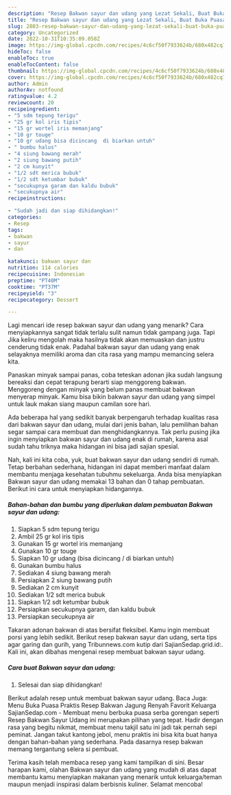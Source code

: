 ```yaml
---
description: "Resep Bakwan sayur dan udang yang Lezat Sekali, Buat Buka Puasa Bisa Manjain Lidah"
title: "Resep Bakwan sayur dan udang yang Lezat Sekali, Buat Buka Puasa Bisa Manjain Lidah"
slug: 2803-resep-bakwan-sayur-dan-udang-yang-lezat-sekali-buat-buka-puasa-bisa-manjain-lidah
category: Uncategorized
date: 2022-10-31T10:35:09.058Z
image: https://img-global.cpcdn.com/recipes/4c6cf50f7933624b/680x482cq70/bakwan-sayur-dan-udang-foto-resep-utama.jpg
hideToc: false
enableToc: true
enableTocContent: false
thumbnail: https://img-global.cpcdn.com/recipes/4c6cf50f7933624b/680x482cq70/bakwan-sayur-dan-udang-foto-resep-utama.jpg
cover: https://img-global.cpcdn.com/recipes/4c6cf50f7933624b/680x482cq70/bakwan-sayur-dan-udang-foto-resep-utama.jpg
author: Admin
authorAv: notfound
ratingvalue: 4.2
reviewcount: 20
recipeingredient:
- "5 sdm tepung terigu"
- "25 gr kol iris tipis"
- "15 gr wortel iris memanjang"
- "10 gr touge"
- "10 gr udang bisa dicincang  di biarkan untuh"
- " bumbu halus"
- "4 siung bawang merah"
- "2 siung bawang putih"
- "2 cm kunyit"
- "1/2 sdt merica bubuk"
- "1/2 sdt ketumbar bubuk"
- "secukupnya garam dan kaldu bubuk"
- "secukupnya air"
recipeinstructions:

- "Sudah jadi dan siap dihidangkan!"
categories:
- Resep
tags:
- bakwan
- sayur
- dan

katakunci: bakwan sayur dan 
nutrition: 114 calories
recipecuisine: Indonesian
preptime: "PT40M"
cooktime: "PT37M"
recipeyield: "3"
recipecategory: Dessert

---
```



Lagi mencari ide resep bakwan sayur dan udang yang menarik? Cara menyiapkannya sangat tidak terlalu sulit namun tidak gampang juga. Tapi Jika keliru mengolah maka hasilnya tidak akan memuaskan dan justru cenderung tidak enak. Padahal bakwan sayur dan udang yang enak selayaknya memiliki aroma dan cita rasa yang mampu memancing selera kita.


Panaskan minyak sampai panas, coba teteskan adonan jika sudah langsung bereaksi dan cepat terapung berarti siap menggoreng bakwan. Menggoreng dengan minyak yang belum panas membuat bakwan menyerap minyak. Kamu bisa bikin bakwan sayur dan udang yang simpel untuk lauk makan siang maupun camilan sore hari.

Ada beberapa hal yang sedikit banyak berpengaruh terhadap kualitas rasa dari bakwan sayur dan udang, mulai dari jenis bahan, lalu pemilihan bahan segar sampai cara membuat dan menghidangkannya. Tak perlu pusing jika ingin menyiapkan bakwan sayur dan udang enak di rumah, karena asal sudah tahu triknya maka hidangan ini bisa jadi sajian spesial.


Nah, kali ini kita coba, yuk, buat bakwan sayur dan udang sendiri di rumah. Tetap berbahan sederhana, hidangan ini dapat memberi manfaat dalam membantu menjaga kesehatan tubuhmu sekeluarga. Anda bisa menyiapkan Bakwan sayur dan udang memakai 13 bahan dan 0 tahap pembuatan. Berikut ini cara untuk menyiapkan hidangannya.

<!--inarticleads1-->

##### Bahan-bahan dan bumbu yang diperlukan dalam pembuatan Bakwan sayur dan udang:

1. Siapkan 5 sdm tepung terigu
1. Ambil 25 gr kol iris tipis
1. Gunakan 15 gr wortel iris memanjang
1. Gunakan 10 gr touge
1. Siapkan 10 gr udang (bisa dicincang / di biarkan untuh)
1. Gunakan  bumbu halus
1. Sediakan 4 siung bawang merah
1. Persiapkan 2 siung bawang putih
1. Sediakan 2 cm kunyit
1. Sediakan 1/2 sdt merica bubuk
1. Siapkan 1/2 sdt ketumbar bubuk
1. Persiapkan secukupnya garam, dan kaldu bubuk
1. Persiapkan secukupnya air


Takaran adonan bakwan di atas bersifat fleksibel. Kamu ingin membuat porsi yang lebih sedikit. Berikut resep bakwan sayur dan udang, serta tips agar garing dan gurih, yang Tribunnews.com kutip dari SajianSedap.grid.id:. Kali ini, akan dibahas mengenai resep membuat bakwan sayur udang. 

<!--inarticleads2-->

##### Cara buat Bakwan sayur dan udang:


1. Selesai dan siap dihidangkan!

Berikut adalah resep untuk membuat bakwan sayur udang. Baca Juga: Menu Buka Puasa Praktis Resep Bakwan Jagung Renyah Favorit Keluarga SajianSedap.com - Membuat menu berbuka puasa serba gorengan seperti Resep Bakwan Sayur Udang ini merupakan pilihan yang tepat. Hadir dengan rasa yang begitu nikmat, membuat menu takjil satu ini jadi tak pernah sepi peminat. Jangan takut kantong jebol, menu praktis ini bisa kita buat hanya dengan bahan-bahan yang sederhana. Pada dasarnya resep bakwan memang tergantung selera si pembuat. 

Terima kasih telah membaca resep yang kami tampilkan di sini. Besar harapan kami, olahan Bakwan sayur dan udang yang mudah di atas dapat membantu kamu menyiapkan makanan yang menarik untuk keluarga/teman maupun menjadi inspirasi dalam berbisnis kuliner. Selamat mencoba!
